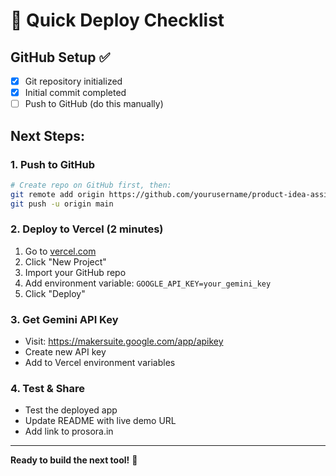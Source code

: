 # 🚀 Quick Deploy Checklist

## GitHub Setup ✅
- [x] Git repository initialized
- [x] Initial commit completed
- [ ] Push to GitHub (do this manually)

## Next Steps:

### 1. Push to GitHub
```bash
# Create repo on GitHub first, then:
git remote add origin https://github.com/yourusername/product-idea-assistant.git
git push -u origin main
```

### 2. Deploy to Vercel (2 minutes)
1. Go to [vercel.com](https://vercel.com)
2. Click "New Project"
3. Import your GitHub repo
4. Add environment variable: `GOOGLE_API_KEY=your_gemini_key`
5. Click "Deploy"

### 3. Get Gemini API Key
- Visit: https://makersuite.google.com/app/apikey
- Create new API key
- Add to Vercel environment variables

### 4. Test & Share
- Test the deployed app
- Update README with live demo URL
- Add link to prosora.in

---

**Ready to build the next tool!** 🎯